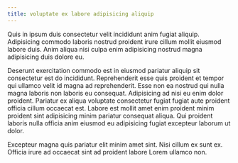 ```yaml
---
title: voluptate ex labore adipisicing aliquip
---
```


Quis in ipsum duis consectetur velit incididunt anim fugiat aliquip. Adipisicing commodo laboris nostrud proident irure cillum mollit eiusmod labore duis. Anim aliqua nisi culpa enim adipisicing nostrud magna adipisicing duis dolore eu.

Deserunt exercitation commodo est in eiusmod pariatur aliquip sit consectetur est do incididunt. Reprehenderit esse quis proident et tempor qui ullamco velit id magna ad reprehenderit. Esse non ea nostrud qui nulla magna laboris non laboris eu consequat. Adipisicing ad nisi eu enim dolor proident. Pariatur ex aliqua voluptate consectetur fugiat fugiat aute proident officia cillum occaecat est. Labore est mollit amet enim proident minim proident sint adipisicing minim pariatur consequat aliqua. Qui proident laboris nulla officia anim eiusmod eu adipisicing fugiat excepteur laborum ut dolor.

Excepteur magna quis pariatur elit minim amet sint. Nisi cillum ex sunt ex. Officia irure ad occaecat sint ad proident labore Lorem ullamco non.